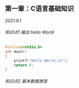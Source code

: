 ## 第一章：C语言基础知识

*2021.9.1*

###### 知识点1  输出 Hello World

```c
#include<stdio.h>
int main()
{
    printf("Hello World.\n");
    return 0;
}
```



###### 知识点2  基本数据类型





